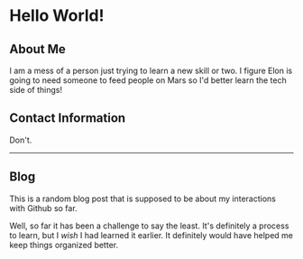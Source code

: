   # Hello World! #
## About Me ##
I am a mess of a person just trying to learn a new skill or two.  I figure Elon is going to need someone to feed people on Mars so I'd better learn the tech side of things!
## Contact Information ##
Don't.

---
## Blog ##
This is a random blog post that is supposed to be about my interactions with Github so far.  

Well, so far it has been a challenge to say the least.  It's definitely a process to learn, but I *wish* I had learned it earlier.  It definitely would have helped me keep things organized better.
